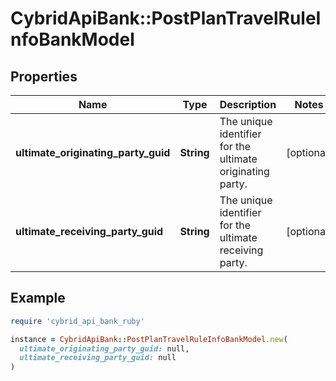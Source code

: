 # CybridApiBank::PostPlanTravelRuleInfoBankModel

## Properties

| Name | Type | Description | Notes |
| ---- | ---- | ----------- | ----- |
| **ultimate_originating_party_guid** | **String** | The unique identifier for the ultimate originating party. | [optional] |
| **ultimate_receiving_party_guid** | **String** | The unique identifier for the ultimate receiving party. | [optional] |

## Example

```ruby
require 'cybrid_api_bank_ruby'

instance = CybridApiBank::PostPlanTravelRuleInfoBankModel.new(
  ultimate_originating_party_guid: null,
  ultimate_receiving_party_guid: null
)
```

